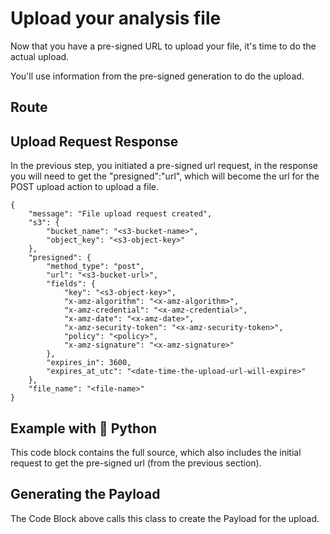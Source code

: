 <script setup>
import DisplayRoutes from '/docs/components/DisplayRoutes.vue'
import CodeBlock from '/docs/components/CodeBlock.vue'
</script>

# Upload your analysis file

Now that you have a pre-signed URL to upload your file, it's time to do the actual upload.

You'll use information from the pre-signed generation to do the upload.

## Route
<DisplayRoutes :route-id="['file_upload']" :columns-to-show="['path', 'method_type']" />

## Upload Request Response

In the previous step, you initiated a pre-signed url request, in the response you will need to get the "presigned":"url", which will become the url for the POST upload action to upload a file.

```json:line-numbers {7,9}
{
    "message": "File upload request created",
    "s3": {
        "bucket_name": "<s3-bucket-name>",
        "object_key": "<s3-object-key>"
    },
    "presigned": {
        "method_type": "post",
        "url": "<s3-bucket-url>",
        "fields": {
            "key": "<s3-object-key>",
            "x-amz-algorithm": "<x-amz-algorithm>",
            "x-amz-credential": "<x-amz-credential>",
            "x-amz-date": "<x-amz-date>",
            "x-amz-security-token": "<x-amz-security-token>",
            "policy": "<policy>",
            "x-amz-signature": "<x-amz-signature>"
        },
        "expires_in": 3600,
        "expires_at_utc": "<date-time-the-upload-url-will-expire>"
    },
    "file_name": "<file-name>"    
}
```

## Example with 🐍 Python

This code block contains the full source, which also includes the initial request to get the pre-signed url (from the previous section).
<CodeBlock 
    src="https://raw.githubusercontent.com/AplosAnalytics/docs.aplosanalytics.com/main/docs/samples/python/aplos_nca/aws_s3_presigned_upload.py" 
    lang="python"
    link="https://github.com/AplosAnalytics/docs.aplosanalytics.com/blob/main/docs/samples/python/aplos_nca/aws_s3_presigned_upload.py"
    >
</CodeBlock>

## Generating the Payload

The Code Block above calls this class to create the Payload for the upload.
<CodeBlock 
    src="https://raw.githubusercontent.com/AplosAnalytics/docs.aplosanalytics.com/main/docs/samples/python/aplos_nca/aws_s3_presigned_payload.py" 
    lang="python"
    link="https://github.com/AplosAnalytics/docs.aplosanalytics.com/blob/main/docs/samples/python/aplos_nca/aws_s3_presigned_payload.py"
    >
</CodeBlock>



